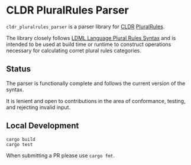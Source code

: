 # CLDR PluralRules Parser

`cldr_pluralrules_parser` is a parser library for [CLDR][] [PluralRules][].

The library closely follows [LDML Language Plural Rules Syntax][] and is intended to be
used at build time or runtime to construct operations necessary for calculating
corret plural rules categories.

Status
------

The parser is functionally complete and follows the current version of the syntax.

It is lenient and open to contributions in the area of conformance, testing, and
rejecting invalid input.

Local Development
-----------------

    cargo build
    cargo test

When submitting a PR please use  `cargo fmt`.

[CLDR]: http://cldr.unicode.org/
[PluralRules]: http://cldr.unicode.org/index/cldr-spec/plural-rules
[LDML Language Plural Rules Syntax]: http://unicode.org/reports/tr35/tr35-numbers.html#Language_Plural_Rules
